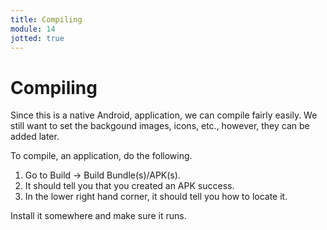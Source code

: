 ```yaml
---
title: Compiling
module: 14
jotted: true
---
```


# Compiling

Since this is a native Android, application, we can compile fairly easily.  We still want to set the backgound images, icons, etc., however, they can be added later.

To compile, an application, do the following.

1. Go to Build -> Build Bundle(s)/APK(s).
2. It should tell you that you created an APK success.
3. In the lower right hand corner, it should tell you how to locate it.

Install it somewhere and make sure it runs.
